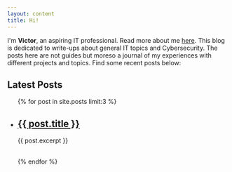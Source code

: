 ```yaml
---
layout: content
title: Hi!
---
```


I'm **Victor**, an aspiring IT professional. Read more about me [here](/about). This blog is dedicated to write-ups about general IT topics and Cybersecurity. The posts here are not guides but moreso a journal of my experiences with different projects and topics. Find some recent posts below:

## Latest Posts
<ul>
  {% for post in site.posts limit:3 %}
    <li>
      <h2><a href="{{ post.url }}">{{ post.title }}</a></h2>
      <p>{{ post.excerpt }}</p>
      <br/>
    </li>
  {% endfor %}
</ul>